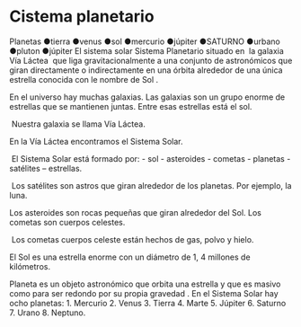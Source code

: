 # Cistema planetario 

Planetas 
●tierra
●venus
●sol 
●mercurio
●júpiter
●SATURNO
●urbano
●pluton
●júpiter
 El sistema solar 
Sistema Planetario situado en  la galaxia Vía Láctea  que liga gravitacionalmente a una conjunto de astronómicos que giran directamente o indirectamente en una órbita alrededor de una única estrella conocida con le nombre de Sol . 

En el universo hay muchas galaxias. 
Las galaxias son un grupo enorme de estrellas que se mantienen juntas. 
Entre esas estrellas está el sol.

 Nuestra galaxia se llama Vía Láctea.

En la Vía Láctea encontramos el Sistema Solar.

 El Sistema Solar está formado por: - sol - asteroides - cometas - planetas - satélites – estrellas. 

 Los satélites son astros que giran alrededor de los planetas. Por ejemplo, la luna.

Los asteroides son rocas pequeñas que giran alrededor del Sol. Los cometas son cuerpos celestes.

 Los cometas cuerpos celeste están hechos de gas, polvo y hielo. 

El Sol es una estrella enorme con un diámetro de 1, 4 millones de kilómetros.

Planeta es un objeto astronómico que orbita una estrella y que es masivo como para ser redondo por su propia gravedad . 
En el Sistema Solar hay ocho planetas: 1. Mercurio 2. Venus 3. Tierra 4. Marte 5. Júpiter 6. Saturno 7. Urano 8. Neptuno.







 
